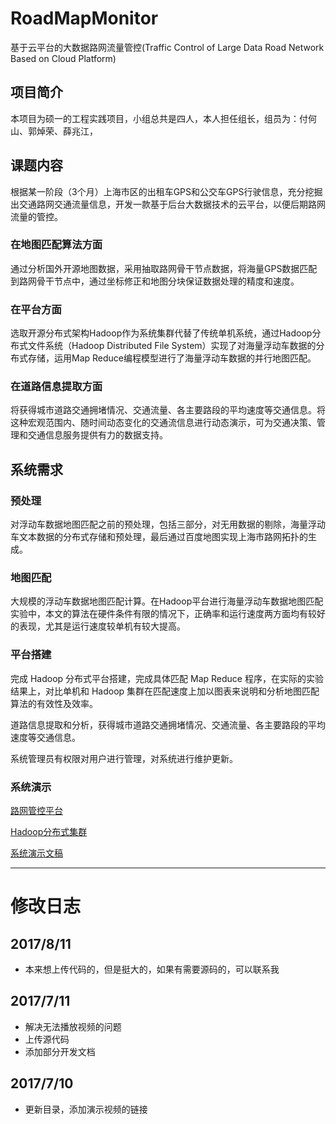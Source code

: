 # RoadMapMonitor
基于云平台的大数据路网流量管控(Traffic Control of Large Data Road Network Based on Cloud Platform)
## 项目简介
本项目为硕一的工程实践项目，小组总共是四人，本人担任组长，组员为：付何山、郭焯荣、薛兆江，

## 课题内容
根据某一阶段（3个月）上海市区的出租车GPS和公交车GPS行驶信息，充分挖掘出交通路网交通流量信息，开发一款基于后台大数据技术的云平台，以便后期路网流量的管控。

### 在地图匹配算法方面
通过分析国外开源地图数据，采用抽取路网骨干节点数据，将海量GPS数据匹配到路网骨干节点中，通过坐标修正和地图分块保证数据处理的精度和速度。

### 在平台方面
选取开源分布式架构Hadoop作为系统集群代替了传统单机系统，通过Hadoop分布式文件系统（Hadoop Distributed File System）实现了对海量浮动车数据的分布式存储，运用Map Reduce编程模型进行了海量浮动车数据的并行地图匹配。

### 在道路信息提取方面
将获得城市道路交通拥堵情况、交通流量、各主要路段的平均速度等交通信息。将这种宏观范围内、随时间动态变化的交通流信息进行动态演示，可为交通决策、管理和交通信息服务提供有力的数据支持。

## 系统需求

### 预处理
对浮动车数据地图匹配之前的预处理，包括三部分，对无用数据的剔除，海量浮动车文本数据的分布式存储和预处理，最后通过百度地图实现上海市路网拓扑的生成。

### 地图匹配
大规模的浮动车数据地图匹配计算。在Hadoop平台进行海量浮动车数据地图匹配实验中，本文的算法在硬件条件有限的情况下，正确率和运行速度两方面均有较好的表现，尤其是运行速度较单机有较大提高。

### 平台搭建

完成 Hadoop 分布式平台搭建，完成具体匹配 Map Reduce 程序，在实际的实验结果上，对比单机和 Hadoop 集群在匹配速度上加以图表来说明和分析地图匹配算法的有效性及效率。

道路信息提取和分析，获得城市道路交通拥堵情况、交通流量、各主要路段的平均速度等交通信息。

系统管理员有权限对用户进行管理，对系统进行维护更新。

### 系统演示

[路网管控平台](https://linmufeng.github.io/RoadMapMonitor/DemoVedio/demo.html)

[Hadoop分布式集群](https://linmufeng.github.io/RoadMapMonitor/DemoVedio/demo1.html)

[系统演示文稿](https://linmufeng.github.io/RoadMapMonitor/presentation.pdf)

---
# 修改日志

## 2017/8/11
* 本来想上传代码的，但是挺大的，如果有需要源码的，可以联系我

## 2017/7/11
* 解决无法播放视频的问题
* 上传源代码
* 添加部分开发文档

## 2017/7/10
* 更新目录，添加演示视频的链接

